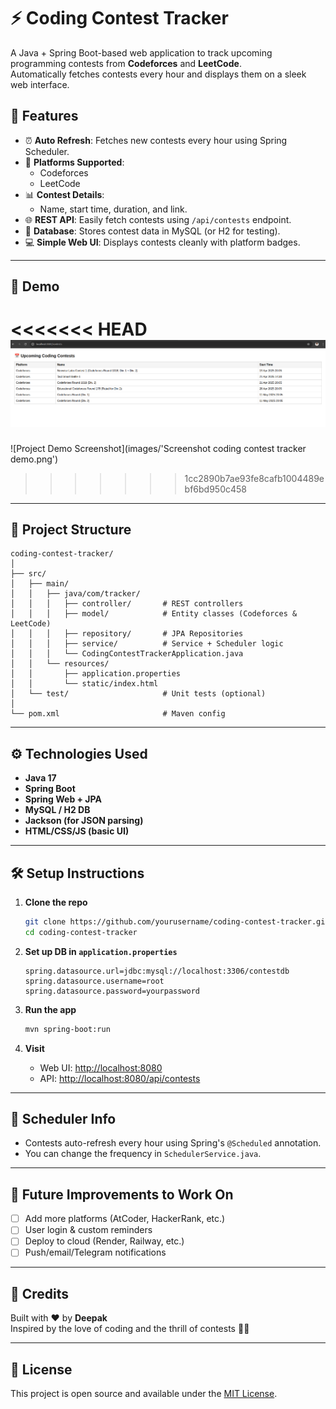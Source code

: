 # ⚡ Coding Contest Tracker

A Java + Spring Boot-based web application to track upcoming programming contests from **Codeforces** and **LeetCode**.  
Automatically fetches contests every hour and displays them on a sleek web interface.

## 🚀 Features

- ⏰ **Auto Refresh**: Fetches new contests every hour using Spring Scheduler.
- 🧠 **Platforms Supported**: 
  - Codeforces
  - LeetCode
- 📊 **Contest Details**: 
  - Name, start time, duration, and link.
- 🌐 **REST API**: Easily fetch contests using `/api/contests` endpoint.
- 💾 **Database**: Stores contest data in MySQL (or H2 for testing).
- 💻 **Simple Web UI**: Displays contests cleanly with platform badges.

---

## 📸 Demo

<<<<<<< HEAD
![Project Demo Screenshot](images/Screenshot1.png)
=======
![Project Demo Screenshot](images/'Screenshot coding contest tracker demo.png')
>>>>>>> 1cc2890b7ae93fe8cafb1004489ebf6bd950c458

---

## 📁 Project Structure

```
coding-contest-tracker/
│
├── src/
│   ├── main/
│   │   ├── java/com/tracker/
│   │   │   ├── controller/       # REST controllers
│   │   │   ├── model/            # Entity classes (Codeforces & LeetCode)
│   │   │   ├── repository/       # JPA Repositories
│   │   │   ├── service/          # Service + Scheduler logic
│   │   │   └── CodingContestTrackerApplication.java
│   │   └── resources/
│   │       ├── application.properties
│   │       └── static/index.html
│   └── test/                     # Unit tests (optional)
│
└── pom.xml                       # Maven config
```

---

## ⚙️ Technologies Used

- **Java 17**
- **Spring Boot**
- **Spring Web + JPA**
- **MySQL / H2 DB**
- **Jackson (for JSON parsing)**
- **HTML/CSS/JS (basic UI)**

---

## 🛠️ Setup Instructions

1. **Clone the repo**
   ```bash
   git clone https://github.com/yourusername/coding-contest-tracker.git
   cd coding-contest-tracker
   ```

2. **Set up DB in `application.properties`**
   ```properties
   spring.datasource.url=jdbc:mysql://localhost:3306/contestdb
   spring.datasource.username=root
   spring.datasource.password=yourpassword
   ```

3. **Run the app**
   ```bash
   mvn spring-boot:run
   ```

4. **Visit**
   - Web UI: [http://localhost:8080](http://localhost:8080)
   - API: [http://localhost:8080/api/contests](http://localhost:8080/api/contests)

---

## 🔄 Scheduler Info

- Contests auto-refresh every hour using Spring's `@Scheduled` annotation.
- You can change the frequency in `SchedulerService.java`.

---

## 🧠 Future Improvements to Work On

- [ ] Add more platforms (AtCoder, HackerRank, etc.)
- [ ] User login & custom reminders
- [ ] Deploy to cloud (Render, Railway, etc.)
- [ ] Push/email/Telegram notifications

---

## 🙌 Credits

Built with ❤️ by **Deepak**  
Inspired by the love of coding and the thrill of contests 🧑‍💻

---

## 📄 License

This project is open source and available under the [MIT License](LICENSE).
```
